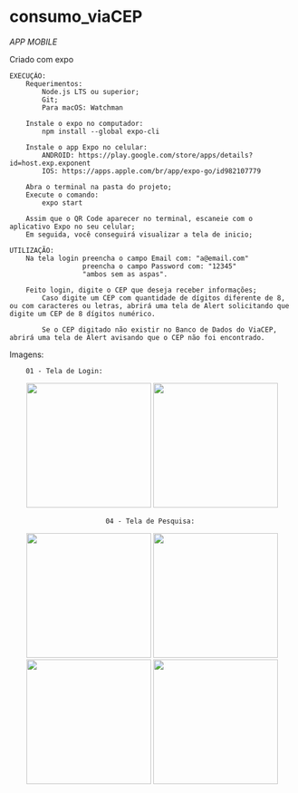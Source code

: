 # consumo_viaCEP

*APP MOBILE*

Criado com expo 

    EXECUÇÃO:
        Requerimentos:
            Node.js LTS ou superior;
            Git;
            Para macOS: Watchman
            
        Instale o expo no computador:
            npm install --global expo-cli
            
        Instale o app Expo no celular:
            ANDROID: https://play.google.com/store/apps/details?id=host.exp.exponent
            IOS: https://apps.apple.com/br/app/expo-go/id982107779
            
        Abra o terminal na pasta do projeto;
        Execute o comando:
            expo start
            
        Assim que o QR Code aparecer no terminal, escaneie com o aplicativo Expo no seu celular;
        Em seguida, você conseguirá visualizar a tela de inicio;
        
    UTILIZAÇÃO:
        Na tela login preencha o campo Email com: "a@email.com"
                      preencha o campo Password com: "12345"
                      "ambos sem as aspas".
        
        Feito login, digite o CEP que deseja receber informações;
            Caso digite um CEP com quantidade de dígitos diferente de 8, ou com caracteres ou letras, abrirá uma tela de Alert solicitando que digite um CEP de 8 dígitos numérico.

            Se o CEP digitado não existir no Banco de Dados do ViaCEP, abrirá uma tela de Alert avisando que o CEP não foi encontrado.

  Imagens:
   
        01 - Tela de Login: 
    
   <div  align ="center"> <img width="220px" heigth="360px" src ="https://user-images.githubusercontent.com/53611115/117585821-e07c2400-b0ea-11eb-92a5-5c6a8bf6e6f5.jpeg">
        <img width="220px" heigth="360px" src ="https://user-images.githubusercontent.com/53611115/117585823-e114ba80-b0ea-11eb-8f6c-473c80dfccd5.jpeg">
    <div>
    
    04 - Tela de Pesquisa: 
   
   <div  align ="center"> 
        <img width="220px" heigth="360px" src ="https://user-images.githubusercontent.com/53611115/117585825-e1ad5100-b0ea-11eb-9fbd-9c494ca15967.jpeg">
        <img width="220px" heigth="360px" src ="https://user-images.githubusercontent.com/53611115/117585826-e245e780-b0ea-11eb-87fc-f4b225d98df5.jpeg">
        <img width="220px" heigth="360px" src ="https://user-images.githubusercontent.com/53611115/117585827-e245e780-b0ea-11eb-9955-1941abc3dd22.jpeg">
        <img width="220px" heigth="360px" src ="https://user-images.githubusercontent.com/53611115/117585828-e2de7e00-b0ea-11eb-9e47-84a3663f23c2.jpeg">
   <div>
